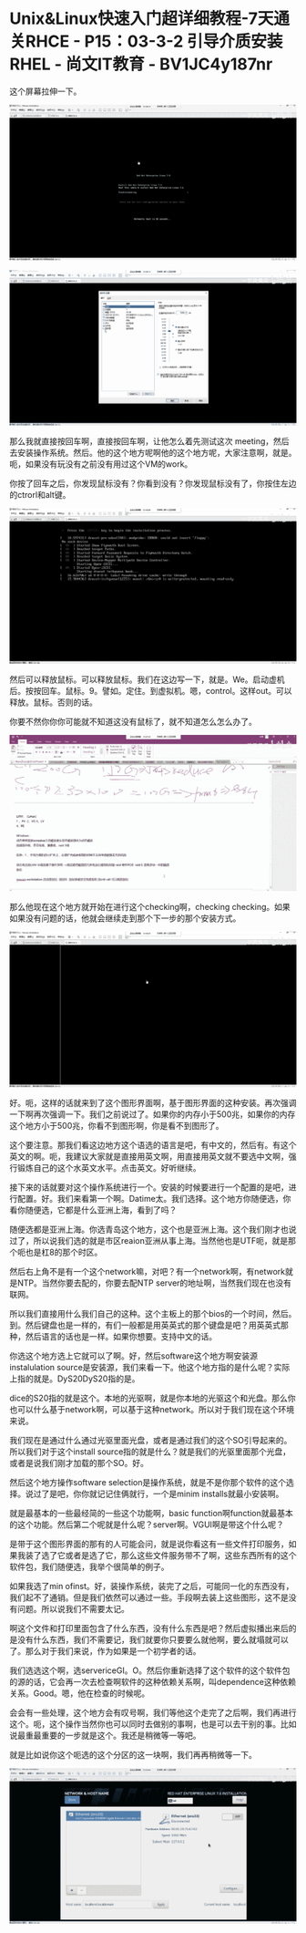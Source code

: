 # Unix&Linux快速入门超详细教程-7天通关RHCE - P15：03-3-2 引导介质安装RHEL - 尚文IT教育 - BV1JC4y187nr

这个屏幕拉伸一下。

![](img/c98259d70b7173c44d5a600377b9ed72_1.png)

![](img/c98259d70b7173c44d5a600377b9ed72_2.png)

那么我就直接按回车啊，直接按回车啊，让他怎么着先测试这次 meeting，然后去安装操作系统。然后。他的这个地方呢啊他的这个地方呢，大家注意啊，就是。呃，如果没有玩没有之前没有用过这个VM的work。

你按了回车之后，你发现鼠标没有？你看到没有？你发现鼠标没有了，你按住左边的ctrorl和alt键。

![](img/c98259d70b7173c44d5a600377b9ed72_4.png)

然后可以释放鼠标。可以释放鼠标。我们在这边写一下，就是。We。启动虚机后。按按回车。鼠标。9。譬如。定住。到虚拟机。嗯，control。这样out。可以释放。鼠标。否则的话。

你要不然你你你可能就不知道这没有鼠标了，就不知道怎么怎么办了。

![](img/c98259d70b7173c44d5a600377b9ed72_6.png)

那么他现在这个地方就开始在进行这个checking啊，checking checking。如果如果没有问题的话，他就会继续走到那个下一步的那个安装方式。



![](img/c98259d70b7173c44d5a600377b9ed72_8.png)

好。呃，这样的话就来到了这个图形界面啊，基于图形界面的这种安装。再次强调一下啊再次强调一下。我们之前说过了。如果你的内存小于500兆，如果你的内存这个地方小于500兆，你看不到图形啊，你是看不到图形了。

这个要注意。那我们看这边地方这个语选的语言是吧，有中文的，然后有。有这个英文的啊。呃，我建议大家就是直接用英文啊，用直接用英文就不要选中文啊，强行锻炼自己的这个水英文水平。点击英文。好听继续。

接下来的话就要对这个操作系统进行一个。安装的时候要进行一个配置的是吧，进行配置。好。我们来看第一个啊。Datime太。我们选择。这个地方你随便选，你看你随便选，它都是什么亚洲上海，看到了吗？

随便选都是亚洲上海。你选青岛这个地方，这个也是亚洲上海。这个我们刚才也说过了，所以说我们选的就是市区reaion亚洲从事上海。当然他也是UTF呃，就是那个呃也是杠8的那个时区。

然后右上角不是有一个这个network嘛，对吧？有一个network啊，有network就是NTP。当然你要去配的，你要去配NTP server的地址啊，当然我们现在也没有联网。

所以我们直接用什么我们自己的这种。这个主板上的那个bios的一个时间，然后。到。然后键盘也是一样的，有们一般都是用英英式的那个键盘是吧？用英英式那种，然后语言的话也是一样。如果你想要。支持中文的话。

你选这个地方选上它就可以了啊。好，然后software这个地方啊安装源instalulation source是安装源，我们来看一下。他这个地方指的是什么呢？实际上指的就是。DyS20DyS20指的是。

dice的S20指的就是这个。本地的光驱啊，就是你本地的光驱这个和光盘。那么你也可以什么基于network啊，可以基于这种network。所以对于我们现在这个环境来说。

我们现在是通过什么通过光驱里面光盘，或者是通过我们的这个SO引导起来的。所以我们对于这个install source指的就是什么？就是我们的光驱里面那个光盘，或者是说我们刚才加载的那个SO。好。

然后这个地方操作software selection是操作系统，就是不是你那个软件的这个选择。说过了是吧，你你就记记住俩就行，一个是minim installs就最小安装啊。

就是最基本的一些最经简的一些这个功能啊，basic function啊function就最基本的这个功能。然后第二个呢就是什么呢？server啊。VGUI啊是带这个什么呢？

是带于这个图形界面的那有的人可能会问，就是说你看这有一些文件打印服务，如果我装了选了它或者是选了它，那么这些文件服务带不了啊，这些东西所有的这个软件包，我们随便选，我举个很简单的例子。

如果我选了min ofinst。好，装操作系统，装完了之后，可能同一化的东西没有，我们起不了通销。但是我们依然可以通过一些。手段啊去装上这些图形，这不是没有问题。所以说我们不需要太记。

啊这个文件和打印里面包含了什么东西，没有什么东西是吧？然后虚拟播出来后的是没有什么东西，我们不需要记，我们就要你只要要么就他啊，要么就塌就可以了。那么对于我们来说，作为如果是一个初学者的话。

我们选选这个啊，选servericeGI。O。然后你重新选择了这个软件的这个软件包的源的话，它会再一次去检查啊软件的这种依赖关系啊，叫dependence这种依赖关系。Good。嗯，他在检查的时候呢。

会会有一些处理，这个地方会有叹号啊，我们等他这个走完了之后啊，我们再进行这个。呃，这个操作当然你也可以同时去做别的事啊，也是可以去干别的事。比如说最重最重要的一步就是这个。我还是稍微等一等吧。

就是比如说你这个呃选的这个分区的这一块啊，我们再再稍微等一下。

![](img/c98259d70b7173c44d5a600377b9ed72_10.png)